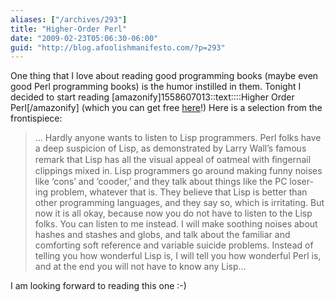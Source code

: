 ```yaml
---
aliases: ["/archives/293"]
title: "Higher-Order Perl"
date: "2009-02-23T05:06:30-06:00"
guid: "http://blog.afoolishmanifesto.com/?p=293"
---
```

One thing that I love about reading good programming books (maybe even good Perl programming books) is the humor instilled in them. Tonight I decided to start reading [amazonify]1558607013::text::::Higher Order Perl[/amazonify] (which you can get free [here](http://hop.perl.plover.com/book/)!) Here is a selection from the frontispiece:

> ... Hardly anyone wants to listen to Lisp programmers. Perl folks have a deep suspicion of Lisp, as demonstrated by Larry Wall’s famous remark that Lisp has all the visual appeal of oatmeal with ﬁngernail clippings mixed in. Lisp programmers go around making funny noises like ‘cons’ and ‘cooder,’ and they talk about things like the PC loser-ing problem, whatever that is. They believe that Lisp is better than other programming languages, and they say so, which is irritating. But now it is all okay, because now you do not have to listen to the Lisp folks. You can listen to me instead. I will make soothing noises about hashes and stashes and globs, and talk about the familiar and comforting soft reference and variable suicide problems. Instead of telling you how wonderful Lisp is, I will tell you how wonderful Perl is, and at the end you will not have to know any Lisp...

I am looking forward to reading this one :-)
